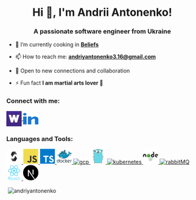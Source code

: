 <h1 align="center">Hi 👋, I'm Andrii Antonenko!</h1>
<h3 align="center">A passionate software engineer from Ukraine</h3>

- 🔭 I’m currently cooking in **[Beliefs](https://beliefs.social/)**

- 📫 How to reach me: **andriyantonenko3.16@gmail.com**

- 🤝 Open to new connections and collaboration

- ⚡ Fun fact **I am martial arts lover 🤜**

<h3 align="left">Connect with me:</h3>
<p align="left">
  <a href="https://warpcast.com/ins0mn1a" target="_blank">
    <img align="center" src="./icons/warpcast.png" alt="https://warpcast.com/" height="40" width="40" />
  </a>
  <a href="https://www.linkedin.com/in/andrii-antonenko/" target="_blank">
    <img align="center" src="./icons/linked-in-alt.svg" alt="https://www.linkedin.com/in/baptiste-fernandez-%e5%b0%8f%e7%99%bd-0a958630/" height="30" width="40" />
  </a>
</p>

<h3 align="left">Languages and Tools:</h3>
<p align="left">
  <a href="https://soliditylang.org/" target="_blank" rel="noreferrer">
    <img src="./icons/solidity.png" alt="solidity" width="40" height="40" />
  </a>
  <a href="https://developer.mozilla.org/en-US/docs/Web/JavaScript" target="_blank" rel="noreferrer">
    <img src="https://raw.githubusercontent.com/devicons/devicon/master/icons/javascript/javascript-original.svg" alt="javascript" width="40" height="40"/>
  </a>
  <a href="https://www.typescriptlang.org/" target="_blank" rel="noreferrer">
    <img src="https://raw.githubusercontent.com/devicons/devicon/master/icons/typescript/typescript-original.svg" alt="typescript" width="40" height="40"/>
  </a>
  <a href="https://www.docker.com/" target="_blank" rel="noreferrer">
    <img src="https://raw.githubusercontent.com/devicons/devicon/master/icons/docker/docker-original-wordmark.svg" alt="docker" width="40" height="40"/>
  </a>
  <a href="https://cloud.google.com" target="_blank" rel="noreferrer">
    <img src="https://www.vectorlogo.zone/logos/google_cloud/google_cloud-icon.svg" alt="gcp" width="40" height="40"/>
  </a>
  <a href="https://golang.org" target="_blank" rel="noreferrer">
    <img src="https://raw.githubusercontent.com/devicons/devicon/master/icons/go/go-original.svg" alt="go" width="40" height="40"/>
  </a>
  <a href="https://kubernetes.io" target="_blank" rel="noreferrer">
    <img src="https://www.vectorlogo.zone/logos/kubernetes/kubernetes-icon.svg" alt="kubernetes" width="40" height="40"/>
  </a>
  <a href="https://nodejs.org" target="_blank" rel="noreferrer">
    <img src="https://raw.githubusercontent.com/devicons/devicon/master/icons/nodejs/nodejs-original-wordmark.svg" alt="nodejs" width="40" height="40"/>
  </a>
  <a href="https://www.rabbitmq.com" target="_blank" rel="noreferrer">
    <img src="https://www.vectorlogo.zone/logos/rabbitmq/rabbitmq-icon.svg" alt="rabbitMQ" width="40" height="40"/>
  </a>
  <a href="https://reactjs.org/" target="_blank" rel="noreferrer">
    <img src="https://raw.githubusercontent.com/devicons/devicon/master/icons/react/react-original-wordmark.svg" alt="react" width="40" height="40"/>
  </a>
  <a href="https://nextjs.org/" target="_blank" rel="noreferrer">
    <img src="./icons/next-js.png" alt="next.js" width="40" height="40" />
  </a>
</p>

<p>&nbsp;<img align="center" src="https://github-readme-stats.vercel.app/api?username=andriyantonenko&show_icons=true&locale=en" alt="andriyantonenko" /></p>
